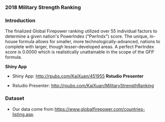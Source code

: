 ### 2018 Military Strength Ranking

### Introduction

The finalized Global Firepower ranking utilized over 55 individual factors to determine a given nation's PowerIndex ("PwrIndx") score. The unique, in-house formula allows for smaller, more technologically-advanced, nations to complete with larger, though lesser-developed areas. A perfect PwrIndex score is 0.0000 which is realistically unattainable in the scope of the GFP formula.

**Shiny App**

* Shiny App: http://rpubs.com/KaiXuan/451955
**Rstudio Presenter**

* Rstudio Presenter: http://rpubs.com/KaiXuan/MilitaryStrengthRanking


### Dataset

* Our data come from https://www.globalfirepower.com/countries-listing.asp.
